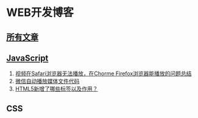 
# WEB开发博客

## [所有文章](https://github.com/urlzengbin/web-blog/issues)


## [JavaScript](https://github.com/urlzengbin/web-blog/labels)

1. [视频在Safari浏览器无法播放，在Chorme Firefox浏览器能播放的问题总结](https://github.com/urlzengbin/web-blog/issues/3)
2. [微信自动播放媒体文件代码](https://github.com/urlzengbin/web-blog/issues/2)
3. [HTML5新增了哪些标签以及作用？](https://github.com/urlzengbin/web-blog/issues/1)

## CSS